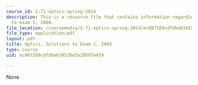 ```yaml
---
course_id: 2-71-optics-spring-2014
description: This is a resource file that contains information regarding optics solutions
  to exam 1, 2004.
file_location: /coursemedia/2-71-optics-spring-2014/ec087169cdfdbe634528e5a28697e459_MIT2_71S14_f04_quiz1_sols.pdf
file_type: application/pdf
layout: pdf
title: Optics, Solutions to Exam 1, 2004
type: course
uid: ec087169cdfdbe634528e5a28697e459

---
```

None